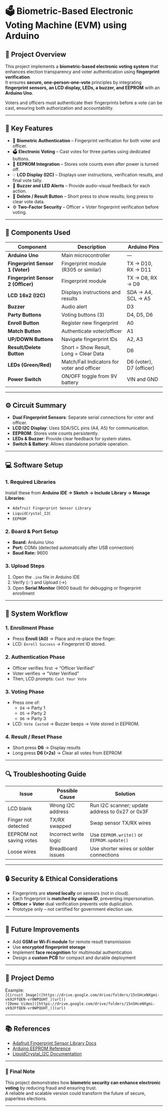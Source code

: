 
# 🗳️ Biometric-Based Electronic Voting Machine (EVM) using Arduino

## 📖 Project Overview
This project implements a **biometric-based electronic voting system** that enhances election transparency and voter authentication using **fingerprint verification**.  
It ensures **secure, one-person-one-vote** principles by integrating **fingerprint sensors, an LCD display, LEDs, a buzzer, and EEPROM** with an **Arduino Uno**.

Voters and officers must authenticate their fingerprints before a vote can be cast, ensuring both authorization and accountability.

---

## 🧠 Key Features
- 🔐 **Biometric Authentication** – Fingerprint verification for both voter and officer.  
- 🗳️ **Electronic Voting** – Cast votes for three parties using dedicated buttons.  
- 💾 **EEPROM Integration** – Stores vote counts even after power is turned off.  
- 💡 **LCD Display (I2C)** – Displays user instructions, verification results, and final vote tally.  
- 🚨 **Buzzer and LED Alerts** – Provide audio-visual feedback for each action.  
- 🧹 **Delete / Result Button** – Short press to show results; long press to clear vote data.  
- ⚙️ **Two-Factor Security** – Officer + Voter fingerprint verification before voting.

---

## 🧩 Components Used
| Component | Description | Arduino Pins |
|------------|--------------|---------------|
| **Arduino Uno** | Main microcontroller | — |
| **Fingerprint Sensor 1 (Voter)** | Fingerprint module (R305 or similar) | TX → D10, RX → D11 |
| **Fingerprint Sensor 2 (Officer)** | Fingerprint module | TX → D8, RX → D9 |
| **LCD 16x2 (I2C)** | Displays instructions and results | SDA → A4, SCL → A5 |
| **Buzzer** | Audio alert | D3 |
| **Party Buttons** | Voting buttons (3) | D4, D5, D6 |
| **Enroll Button** | Register new fingerprint | A0 |
| **Match Button** | Authenticate voter/officer | A1 |
| **UP/DOWN Buttons** | Navigate fingerprint IDs | A2, A3 |
| **Result/Delete Button** | Short = Show Result, Long = Clear Data | D6 |
| **LEDs (Green/Red)** | Match/Fail Indicators for voter and officer | D6 (voter), D7 (officer) |
| **Power Switch** | ON/OFF toggle from 9V battery | VIN and GND |

---

## ⚙️ Circuit Summary
- **Dual Fingerprint Sensors**: Separate serial connections for voter and officer.
- **LCD I2C Display**: Uses SDA/SCL pins (A4, A5) for communication.
- **EEPROM**: Stores vote counts persistently.
- **LEDs & Buzzer**: Provide clear feedback for system states.
- **Switch & Battery**: Allows standalone portable operation.

---

## 💻 Software Setup

### 1. **Required Libraries**
Install these from **Arduino IDE → Sketch → Include Library → Manage Libraries**:
- `Adafruit Fingerprint Sensor Library`
- `LiquidCrystal_I2C`
- `EEPROM`

### 2. **Board & Port Setup**
- **Board:** Arduino Uno  
- **Port:** COMx (detected automatically after USB connection)  
- **Baud Rate:** 9600  

### 3. **Upload Steps**
1. Open the `.ino` file in Arduino IDE  
2. Verify (✅) and Upload (→)  
3. Open **Serial Monitor** (9600 baud) for debugging or fingerprint enrollment

---

## 🧪 System Workflow

### 1. **Enrollment Phase**
- Press **Enroll (A0)** → Place and re-place the finger.  
- LCD: `Enroll Success` → Fingerprint ID stored.

### 2. **Authentication Phase**
- Officer verifies first → “Officer Verified”  
- Voter verifies → “Voter Verified”  
- Then, LCD prompts: `Cast Your Vote`

### 3. **Voting Phase**
- Press one of:
  - `D4` → Party 1  
  - `D5` → Party 2  
  - `D6` → Party 3  
- LCD: `Vote Casted` → Buzzer beeps → Vote stored in EEPROM.

### 4. **Result / Reset Phase**
- Short press **D6** → Display results  
- Long press **D6 (>2s)** → Clear all votes from EEPROM

---

## 🔍 Troubleshooting Guide

| Issue | Possible Cause | Solution |
|--------|----------------|----------|
| LCD blank | Wrong I2C address | Run I2C scanner; update address to 0x27 or 0x3F |
| Finger not detected | TX/RX swapped | Swap sensor TX/RX wires |
| EEPROM not saving votes | Incorrect write logic | Use `EEPROM.write()` or `EEPROM.update()` |
| Loose wires | Breadboard issues | Use shorter wires or solder connections |

---

## 🔒 Security & Ethical Considerations
- Fingerprints are **stored locally** on sensors (not in cloud).  
- Each fingerprint is **matched by unique ID**, preventing impersonation.  
- **Officer + Voter** dual verification prevents vote duplication.  
- Prototype only – not certified for government election use.

---

## 🚀 Future Improvements
- Add **GSM or Wi-Fi module** for remote result transmission  
- Use **encrypted fingerprint storage**  
- Implement **face recognition** for multimodal authentication  
- Design a **custom PCB** for compact and durable deployment  

---

## 📸 Project Demo
Example:  
`[Circuit Image]([https://drive.google.com/drive/folders/15nSHceNXgmi-vk92FfQEN-vr0WPQUHT_](url))`  
`![Demo Video]([https://drive.google.com/drive/folders/15nSHceNXgmi-vk92FfQEN-vr0WPQUHT_)](url)`


---

## 📚 References
- [Adafruit Fingerprint Sensor Library Docs](https://github.com/adafruit/Adafruit-Fingerprint-Sensor-Library)  
- [Arduino EEPROM Reference](https://www.arduino.cc/en/Reference/EEPROM)  
- [LiquidCrystal_I2C Documentation](https://github.com/johnrickman/LiquidCrystal_I2C)  

---

### 🏁 Final Note
This project demonstrates how **biometric security can enhance electronic voting** by reducing fraud and ensuring trust.  
A reliable and scalable version could transform the future of secure, paperless elections.

---

